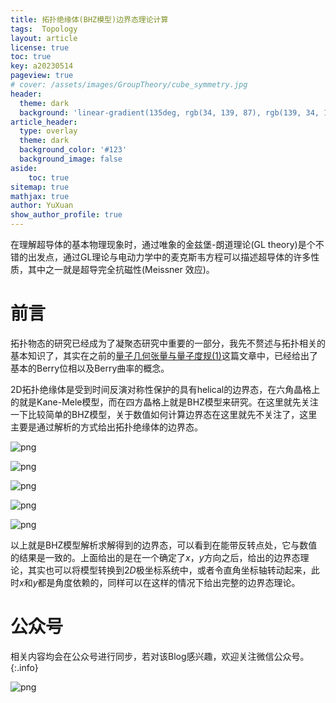 ```yaml
---
title: 拓扑绝缘体(BHZ模型)边界态理论计算
tags:  Topology
layout: article
license: true
toc: true
key: a20230514
pageview: true
# cover: /assets/images/GroupTheory/cube_symmetry.jpg
header:
  theme: dark
  background: 'linear-gradient(135deg, rgb(34, 139, 87), rgb(139, 34, 139))'
article_header:
  type: overlay
  theme: dark
  background_color: '#123'
  background_image: false
aside:
    toc: true
sitemap: true
mathjax: true
author: YuXuan
show_author_profile: true
---
```

在理解超导体的基本物理现象时，通过唯象的金兹堡-朗道理论(GL theory)是个不错的出发点，通过GL理论与电动力学中的麦克斯韦方程可以描述超导体的许多性质，其中之一就是超导完全抗磁性(Meissner 效应)。
<!--more-->

# 前言

拓扑物态的研究已经成为了凝聚态研究中重要的一部分，我先不赘述与拓扑相关的基本知识了，其实在之前的[量子几何张量与量子度规(1)](https://yxli8023.github.io/2023/05/06/Quantum-metric.html)这篇文章中，已经给出了基本的Berry位相以及Berry曲率的概念。    

2D拓扑绝缘体是受到时间反演对称性保护的具有helical的边界态，在六角晶格上的就是Kane-Mele模型，而在四方晶格上就是BHZ模型来研究。在这里就先关注一下比较简单的BHZ模型，关于数值如何计算边界态在这里就先不关注了，这里主要是通过解析的方式给出拓扑绝缘体的边界态。

![png](/assets/images/20230514/Edge%20Theory_page-0003.jpg)

![png](/assets/images/20230514/Edge%20Theory_page-0004.jpg)

![png](/assets/images/20230514/Edge%20Theory_page-0005.jpg)

![png](/assets/images/20230514/Edge%20Theory_page-0006.jpg)

![png](/assets/images/20230514/Edge%20Theory_page-0007.jpg)


以上就是BHZ模型解析求解得到的边界态，可以看到在能带反转点处，它与数值的结果是一致的。上面给出的是在一个确定了$x，y$方向之后，给出的边界态理论，其实也可以将模型转换到$2D$极坐标系统中，或者令直角坐标轴转动起来，此时$x$和$y$都是角度依赖的，同样可以在这样的情况下给出完整的边界态理论。

# 公众号
相关内容均会在公众号进行同步，若对该Blog感兴趣，欢迎关注微信公众号。
{:.info}

![png](/assets/images/qrcode.jpg)